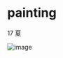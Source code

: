 # painting

17 夏

![image](https://user-images.githubusercontent.com/39476157/78545617-a88f1700-782e-11ea-9018-c54527e92279.png)

